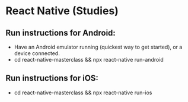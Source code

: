 # React Native (Studies)

## Run instructions for Android:
  - Have an Android emulator running (quickest way to get started), or a device connected.
  - cd react-native-masterclass && npx react-native run-android

## Run instructions for iOS:
  - cd react-native-masterclass && npx react-native run-ios
